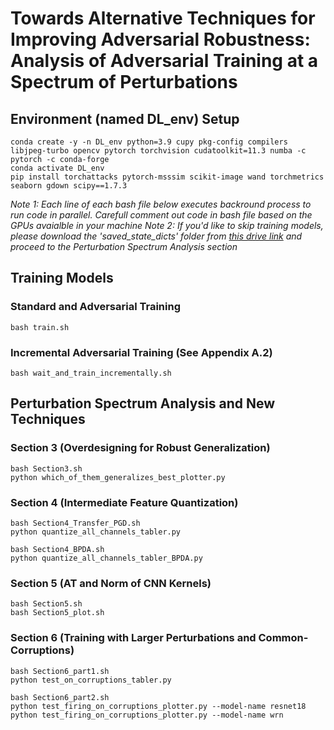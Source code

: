 # Towards Alternative Techniques for Improving Adversarial Robustness: Analysis of Adversarial Training at a Spectrum of Perturbations

## Environment (named DL_env) Setup
```
conda create -y -n DL_env python=3.9 cupy pkg-config compilers libjpeg-turbo opencv pytorch torchvision cudatoolkit=11.3 numba -c pytorch -c conda-forge
conda activate DL_env
pip install torchattacks pytorch-msssim scikit-image wand torchmetrics seaborn gdown scipy==1.7.3
```
*Note 1: Each line of each bash file below executes backround process to run code in parallel. Carefull comment out code in bash file based on the GPUs avaialble in your machine*
*Note 2: If you'd like to skip training models, please download the 'saved_state_dicts' folder from [this drive link](https://drive.google.com/drive/folders/13D-3gLl8_SAvnoWUf8LNTdc54XI1lx5y?usp=sharing) and proceed to the Perturbation Spectrum Analysis section*

## Training Models
### Standard and Adversarial Training
```
bash train.sh 
```

### Incremental Adversarial Training (See Appendix A.2)
```
bash wait_and_train_incrementally.sh
```

## Perturbation Spectrum Analysis and New Techniques
### Section 3 (Overdesigning for Robust Generalization)
```
bash Section3.sh
python which_of_them_generalizes_best_plotter.py
```

### Section 4 (Intermediate Feature Quantization)
```
bash Section4_Transfer_PGD.sh
python quantize_all_channels_tabler.py

bash Section4_BPDA.sh
python quantize_all_channels_tabler_BPDA.py
```

### Section 5 (AT and Norm of CNN Kernels)
```
bash Section5.sh 
bash Section5_plot.sh 
```

### Section 6 (Training with Larger Perturbations and Common-Corruptions)
```
bash Section6_part1.sh 
python test_on_corruptions_tabler.py

bash Section6_part2.sh 
python test_firing_on_corruptions_plotter.py --model-name resnet18
python test_firing_on_corruptions_plotter.py --model-name wrn
```

